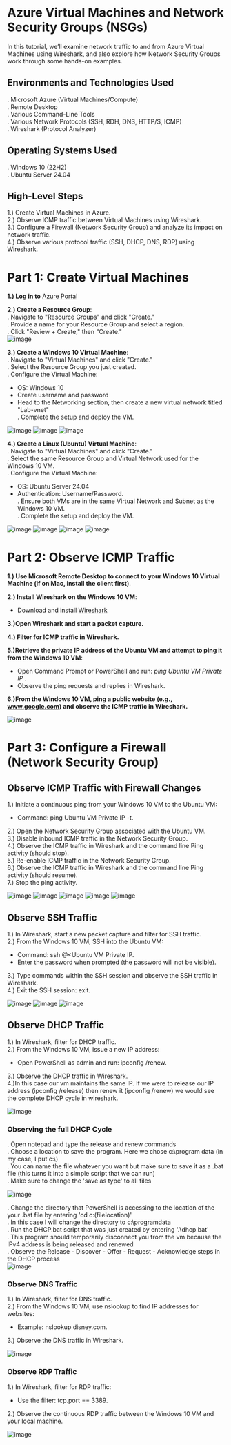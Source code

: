 <p a href="center">
<h1>Azure Virtual Machines and Network Security Groups (NSGs)</h1>

In this tutorial, we’ll examine network traffic to and from Azure Virtual Machines using Wireshark, and also explore how Network Security Groups work through some hands-on examples.

<h2>Environments and Technologies Used</h2>

. Microsoft Azure (Virtual Machines/Compute)<br>
. Remote Desktop<br>
. Various Command-Line Tools<br>
. Various Network Protocols (SSH, RDH, DNS, HTTP/S, ICMP)<br>
. Wireshark (Protocol Analyzer)<br>

<h2>Operating Systems Used</h2>

. Windows 10 (22H2)<br>
. Ubuntu Server 24.04<br>

<h2>High-Level Steps</h2>

1.) Create Virtual Machines in Azure.<br>
2.) Observe ICMP traffic between Virtual Machines using Wireshark.<br>
3.) Configure a Firewall (Network Security Group) and analyze its impact on network traffic.<br>
4.) Observe various protocol traffic (SSH, DHCP, DNS, RDP) using Wireshark.<br>

<h1>Part 1: Create Virtual Machines</h1>

**1.) Log in to** [Azure Portal](https://login.microsoftonline.com/organizations/oauth2/v2.0/authorize?redirect_uri=https%3A%2F%2Fportal.azure.com%2Fsignin%2Findex%2F&response_type=code%20id_token&scope=https%3A%2F%2Fmanagement.core.windows.net%2F%2Fuser_impersonation%20openid%20email%20profile&state=OpenIdConnect.AuthenticationProperties%3DsON0-jai790krMrk21_Iv00mcVrZMD9IluvQsz4ZaM_ME3UhhsSJDdicez-VakjcBZT6tvONzrOONCsEJ869d0aq4h3csgSc-aQucgurg4vKJ2fFjreFwH8Db9FSfKK_s0JDsksDw3hg6w4dVGq334ep-xpGRUQpH0HS-q1-8G_qw4aRHRDgEr7qNiuy50wiXWmO7wRp_ZkowxtAgF4eM2NqhhE_7cCshQE0KeDySHSfgqiCL0E9s4iLe1Vvx8_iiZQMebtqxAk8tuIRgoBPr98E-WMA8ypfJ1HrGhu64KInNuUD8_5QDWTVMA78ibHwHykZQV0gGGKGxPA5loeORTx9vyvFDwMhKOIdpOuoq2UJoayNdmm8iOQ83DmDcJFrLsAzQzyz6A7OO1HpyaLGuZaagOr5kb-MBQG6LHKNFoRmadMeHtBBjIeD59MNIX8kzrZ4auC6GELoCTROykYXu1jr5A9Eg2lc3I7RB5smBng1cY_p_CgWx4pYCONpvJNFpjuTPArXlpUWMYjGbJppYIR4Sk5teGFO5ecxFzw9mjZH3fPLshtVxtyZv19HxXvp&response_mode=form_post&nonce=638802648691811339.ZWJhMDIxZjItZDk4Mi00ZGQ2LTg0ZjAtN2RjYjFmMDk1MmNjNzY0OTI0NzctNzQxZS00ZmNkLThmMWYtNzU5ZGFjMGNlMTA1&client_id=c44b4083-3bb0-49c1-b47d-974e53cbdf3c&site_id=501430&client-request-id=efd57589-611a-40f4-90a8-546352cf44ff&x-client-SKU=ID_NET472&x-client-ver=8.3.0.0)<br>

**2.) Create a Resource Group**:<br />
. Navigate to "Resource Groups" and click "Create."<br>
. Provide a name for your Resource Group and select a region.<br>
. Click "Review + Create," then "Create."<br>
![image](https://github.com/user-attachments/assets/cf81442b-01bc-4f9a-be7f-3a7025745ea7)

**3.) Create a Windows 10 Virtual Machine**:<br>
. Navigate to "Virtual Machines" and click "Create."<br>
. Select the Resource Group you just created.<br>
. Configure the Virtual Machine:<br>
- OS: Windows 10<br>
- Create username and password<br>
- Head to the Networking section, then create a new virtual network titled "Lab-vnet"<br>
. Complete the setup and deploy the VM.<br>

![image](https://github.com/user-attachments/assets/af3080ba-e9ff-4738-9612-a9b4fdcdbc3b)
![image](https://github.com/user-attachments/assets/afb9e36c-dbf0-40db-9a95-9e326b5cfcb5)
![image](https://github.com/user-attachments/assets/bd5f8054-c557-4fb6-b0a6-1cbfc0e68c3a)


**4.) Create a Linux (Ubuntu) Virtual Machine**:<br />
. Navigate to "Virtual Machines" and click "Create."<br>
. Select the same Resource Group and Virtual Network used for the Windows 10 VM.<br>
. Configure the Virtual Machine:<br>
- OS: Ubuntu Server 24.04<br>
- Authentication: Username/Password.<br>
. Ensure both VMs are in the same Virtual Network and Subnet as the Windows 10 VM.<br>
. Complete the setup and deploy the VM.<br>

![image](https://github.com/user-attachments/assets/a5b73220-70a4-47ff-bcf5-e2c209452c3f)
![image](https://github.com/user-attachments/assets/617a397b-b039-463c-82e8-ed9d32015e79)
![image](https://github.com/user-attachments/assets/c83bc41d-31d6-48e5-883d-d47c60d2edfd)
![image](https://github.com/user-attachments/assets/c9fc3802-4885-458d-bed2-da22f77710af)

<h1>Part 2: Observe ICMP Traffic</h1>

**1.) Use Microsoft Remote Desktop to connect to your Windows 10 Virtual Machine (if on Mac, install the client first)**.<br />

**2.) Install Wireshark on the Windows 10 VM**:<br>
- Download and install [Wireshark](https://www.wireshark.org)<br />

**3.)Open Wireshark and start a packet capture.**<br>

**4.) Filter for ICMP traffic in Wireshark.**<br>

**5.)Retrieve the private IP address of the Ubuntu VM and attempt to ping it from the Windows 10 VM**:<br>
- Open Command Prompt or PowerShell and run: *ping Ubuntu VM Private IP* .<br>
- Observe the ping requests and replies in Wireshark.<br>

**6.)From the Windows 10 VM, ping a public website (e.g., www.google.com) and observe the ICMP traffic in Wireshark.**<br>

![image](https://github.com/user-attachments/assets/66270e75-c391-4900-9be1-660c1e7ed915)

<h1>Part 3: Configure a Firewall (Network Security Group)</h1>
<h2>Observe ICMP Traffic with Firewall Changes</h2>

1.) Initiate a continuous ping from your Windows 10 VM to the Ubuntu VM:<br>
- Command: ping Ubuntu VM Private IP -t.<br>

2.) Open the Network Security Group associated with the Ubuntu VM.<br>
3.) Disable inbound ICMP traffic in the Network Security Group.<br>
4.) Observe the ICMP traffic in Wireshark and the command line Ping activity (should stop).<br>
5.) Re-enable ICMP traffic in the Network Security Group.<br>
6.) Observe the ICMP traffic in Wireshark and the command line Ping activity (should resume).<br>
7.) Stop the ping activity.<br />

![image](https://github.com/user-attachments/assets/54114a74-5b25-467f-a108-0964c0ea7fd5)
![image](https://github.com/user-attachments/assets/d7b0ed13-1b56-4b90-8009-734f9a07e121)
![image](https://github.com/user-attachments/assets/eeb48e27-09ba-4912-ab32-c3d8a68259f0)
![image](https://github.com/user-attachments/assets/3d83b410-11df-4423-85e8-a4ebaea4b11d)
![image](https://github.com/user-attachments/assets/d8a6484d-ddca-4ca2-8bb4-4532026908a4)

<h2>Observe SSH Traffic</h2>

1.) In Wireshark, start a new packet capture and filter for SSH traffic.<br>
2.) From the Windows 10 VM, SSH into the Ubuntu VM:<br>
- Command: ssh <username>@<Ubuntu VM Private IP.<br>
- Enter the password when prompted (the password will not be visible).<br>

3.) Type commands within the SSH session and observe the SSH traffic in Wireshark.<br>
4.) Exit the SSH session: exit.<br>

![image](https://github.com/user-attachments/assets/c3136ee4-321b-47ac-ac23-8274220aa9b8)
![image](https://github.com/user-attachments/assets/542f9f57-f45c-466b-8f96-80471e9bbd2f)
![image](https://github.com/user-attachments/assets/57b5d7bf-0af2-43f7-9a1b-21b635f60d47)

<h2>Observe DHCP Traffic</h2>

1.) In Wireshark, filter for DHCP traffic.<br>
2.) From the Windows 10 VM, issue a new IP address:<br>
- Open PowerShell as admin and run: ipconfig /renew.<br>

3.) Observe the DHCP traffic in Wireshark.<br>
4.)In this case our vm maintains the same IP. If we were to release our IP address (ipconfig /release) then renew it (ipconfig /renew) we would see the complete DHCP cycle in wireshark.<br>

![image](https://github.com/user-attachments/assets/7dfce655-f4fe-4ecf-b12d-7737116e855e)

<h3>Observing the full DHCP Cycle</h3>
. Open notepad and type the release and renew commands<br>
. Choose a location to save the program. Here we chose c:\program data (in my case, I put c:\) <br> 
. You can name the file whatever you want but make sure to save it as a .bat file (this turns it into a simple script that we can run)<br>
. Make sure to change the 'save as type' to all files<br>

![image](https://github.com/user-attachments/assets/0a0ea47c-cd73-40df-87c1-9bb897af2f6c)

. Change the directory that PowerShell is accessing to the location of the your .bat file by entering 'cd c:(filelocation)'<br>
. In this case I will change the directory to c:\programdata<br>
. Run the DHCP.bat script that was just created by entering '.\dhcp.bat'<br>
. This program should temporarily disconnect you from the vm because the IPv4 address is being released and renewed<br>
. Observe the Release - Discover - Offer - Request - Acknowledge steps in the DHCP process<br>
![image](https://github.com/user-attachments/assets/d2268b1f-3ae0-4b22-a5a5-51538693763f)

<h3>Observe DNS Traffic</h3>

1.) In Wireshark, filter for DNS traffic.<br>
2.) From the Windows 10 VM, use nslookup to find IP addresses for websites:<br>
- Example: nslookup disney.com.<br>

3.) Observe the DNS traffic in Wireshark.<br>

![image](https://github.com/user-attachments/assets/5c3cea50-b755-41ca-ac4d-e1efaf4aa971)

<h3>Observe RDP Traffic</h3>

1.) In Wireshark, filter for RDP traffic:<br>
- Use the filter: tcp.port == 3389.<br>

2.) Observe the continuous RDP traffic between the Windows 10 VM and your local machine.<br>

![image](https://github.com/user-attachments/assets/642d97e1-d8fe-42df-a1c7-8c8a6da9be7f)
